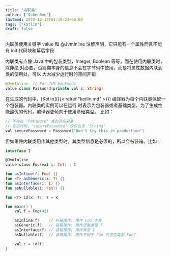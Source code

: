 ```yaml
---
title: "内联类"
author: ["4shen0ne"]
lastmod: 2024-12-14T01:39:23+08:00
tags: ["kotlin"]
draft: false
---
```


内联类使用关键字 value 和 @JvmInline 注解声明，它只能有一个属性而且不能有 init 代码块和幕后字段

内联类有点像 Java 中的包装类型，Integer, Boolean 等等，而在使用内联类时，除非绝
对必要，否则类本身的信息不会在字节码中使用，而是将属性数据内联到类的使用处，可以
大大减少运行时的空间开销

```kotlin
@JvmInline  // For JVM backends
value class Password(private val s: String)
```

在生成的代码中，[Kotlin]({{< relref "kotlin.md" >}}) 编译器为每个内联类保留一个包装器。内联类的实例可以在运行
时表示为包装器或者基础类型，为了生成性能最优的代码，编译器更倾向于使用基础类型。
比如：

```kotlin
// 不存在 'Password' 类的真实对象
// 在运行时，'securePassword' 仅仅包含 'String'
val securePassword = Password("Don't try this in production")
```

但如果将内联类用作其他类型时，其类型信息是必须的，所以会被装箱。比如：

```kotlin
interface I

@JvmInline
value class Foo(val i: Int) : I

fun asInline(f: Foo) {}
fun <T> asGeneric(x: T) {}
fun asInterface(i: I) {}
fun asNullable(i: Foo?) {}

fun <T> id(x: T): T = x

fun main() {
    val f = Foo(42)

    asInline(f)    // 拆箱操作: 用作 Foo 本身
    asGeneric(f)   // 装箱操作: 用作泛型类型 T
    asInterface(f) // 装箱操作: 用作类型 I
    asNullable(f)  // 装箱操作: 用作不同于 Foo 的可空类型 Foo?

    val c = id(f)
}
```
